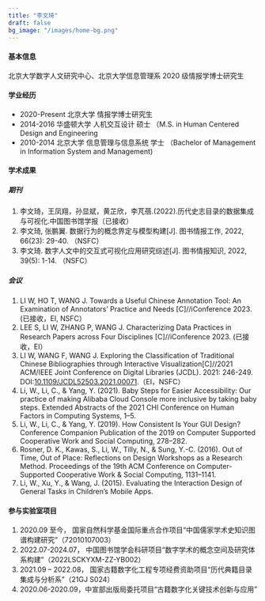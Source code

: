 ```yaml
---
title: "李文琦"
draft: false
bg_image: "/images/home-bg.png"
---
```


#### 基本信息

北京大学数字人文研究中心、北京大学信息管理系 2020 级情报学博士研究生

#### 学业经历

- 2020-Present 北京大学 情报学博士研究生
- 2014-2016 华盛顿大学 人机交互设计 硕士 （M.S. in Human Centered Design and Engineering
- 2010-2014 北京大学 信息管理与信息系统 学士 （Bachelor of Management in Information System and Management)

#### 学术成果

##### 期刊

1. 李文琦，王凤翔，孙显斌，黄芷欣，李芃蓓.(2022).历代史志目录的数据集成与可视化.中国图书馆学报（已接收）
2. 李文琦, 张鹏翼. 数据行为的概念界定与模型构建[J]. 图书情报工作, 2022, 66(23): 29-40. （NSFC）
3. 李文琦. 数字人文中的交互式可视化应用研究综述[J]. 图书情报知识, 2022, 39(5): 1-14. （NSFC）

##### 会议

1. LI W, HO T, WANG J. Towards a Useful Chinese Annotation Tool: An Examination of Annotators’ Practice and Needs [C]//iConference 2023. (已接收，EI, NSFC）
2. LEE S, LI W, ZHANG P, WANG J. Characterizing Data Practices in Research Papers across Four Disciplines [C]//iConference 2023. (已接收，EI）
3. LI W, WANG F, WANG J. Exploring the Classification of Traditional Chinese Bibliographies through Interactive Visualization[C]//2021 ACM/IEEE Joint Conference on Digital Libraries (JCDL). 2021: 246-249. DOI:[10.1109/JCDL52503.2021.00071](https://doi.org/10.1109/JCDL52503.2021.00071).（EI，NSFC）
4. Li, W., Li, C., & Yang, Y. (2021). Baby Steps for Easier Accessibility: Our practice of making Alibaba Cloud Console more inclusive by taking baby steps. Extended Abstracts of the 2021 CHI Conference on Human Factors in Computing Systems, 1–5.
5. Li, W., Li, C., & Yang, Y. (2019). How Consistent Is Your GUI Design? Conference Companion Publication of the 2019 on Computer Supported Cooperative Work and Social Computing, 278–282.
6. Rosner, D. K., Kawas, S., Li, W., Tilly, N., & Sung, Y.-C. (2016). Out of Time, Out of Place: Reflections on Design Workshops as a Research Method. Proceedings of the 19th ACM Conference on Computer-Supported Cooperative Work & Social Computing, 1131–1141.
7. Li, W., Xu, Y., & Wang, J. (2015). Evaluating the Interaction Design of General Tasks in Children’s Mobile Apps.

#### 参与实验室项目

1. 2020.09 至今， 国家自然科学基金国际重点合作项目“中国儒家学术史知识图谱构建研究”（72010107003）
2. 2022.07-2024.07， 中国图书馆学会科研项目“数字学术的概念空间及研究体系构建”（2022LSCKYXM-ZZ-YB002）
3. 2021.09 – 2022.08， 国家古籍数字化工程专项经费资助项目“历代典籍目录集成与分析系”（21GJ S024）
4. 2020.06-2020.09，中宣部出版局委托项目“古籍数字化关键技术创新与应用”
